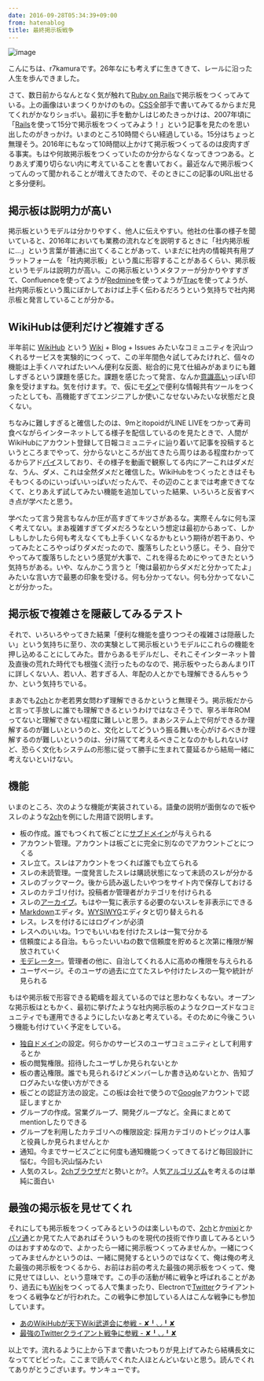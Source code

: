 ```yaml
---
date: 2016-09-28T05:34:39+09:00
from: hatenablog
title: 最終掲示板戦争
---
```


<p><img src="https://i.imgur.com/5ZUF7yo.png" alt="image" /></p>

<p>こんにちは、r7kamuraです。26年なにも考えずに生きてきて、レールに沿った人生を歩んできました。</p>

<p>さて、数日前からなんとなく気が触れて<a class="keyword" href="http://d.hatena.ne.jp/keyword/Ruby%20on%20Rails">Ruby on Rails</a>で掲示板をつくってみている。上の画像はいまつくりかけのもの。<a class="keyword" href="http://d.hatena.ne.jp/keyword/CSS">CSS</a>全部手で書いてみてるからまだ見てくれがかなりショボい。最初に手を動かしはじめたきっかけは、2007年頃に「<a class="keyword" href="http://d.hatena.ne.jp/keyword/Rails">Rails</a>を使って15分で掲示板をつくってみよう！」という記事を見たのを思い出したのがきっかけ。いまのところ10時間ぐらい経過している。15分はちょっと無理そう。2016年にもなって10時間以上かけて掲示板つくってるのは皮肉すぎる事実。もはや何故掲示板をつくっていたのか分からなくなってきつつある。とりあえず濁り切らない内に考えていることを書いておく。最近なんで掲示板つくってんのって聞かれることが増えてきたので、そのときにこの記事のURL出せると多分便利。</p>

<h2>掲示板は説明力が高い</h2>

<p>掲示板というモデルは分かりやすく、他人に伝えやすい。他社の仕事の様子を聞いていると、2016年においても業務の流れなどを説明するときに「社内掲示板に…」という言葉が普通に出てくることがあって、いまだに社内の情報共有用プラットフォームを「社内掲示板」という風に形容することがあるくらい、掲示板というモデルは説明力が高い。この掲示板というメタファーが分かりやすすぎて、Confluenceを使ってようが<a class="keyword" href="http://d.hatena.ne.jp/keyword/Redmine">Redmine</a>を使ってようが<a class="keyword" href="http://d.hatena.ne.jp/keyword/Trac">Trac</a>を使ってようが、社内掲示板という風にぼかしておけば上手く伝わるだろうという気持ちで社内掲示板と発言していることが分かる。</p>

<h2>WikiHubは便利だけど複雑すぎる</h2>

<p>半年前に <a href="https://wikihub.io/">WikiHub</a> という <a class="keyword" href="http://d.hatena.ne.jp/keyword/Wiki">Wiki</a> + Blog + Issues みたいなコミュニティを沢山つくれるサービスを実験的につくって、この半年間色々試してみたけれど、個々の機能は上手くハマればたいへん便利な反面、総合的に見て仕組みがあまりにも難しすぎるという課題を感じた。課題を感じたって発言、なんか<a class="keyword" href="http://d.hatena.ne.jp/keyword/%B0%D5%BC%B1%B9%E2%A4%A4">意識高い</a>っぽい印象を受けますね。気を付けます。で、仮にモ<a class="keyword" href="http://d.hatena.ne.jp/keyword/%A5%C0%A5%F3">ダン</a>で便利な情報共有ツールをつくったとしても、高機能すぎてエンジニアしか使いこなせないみたいな状態だと良くない。</p>

<p>ちなみに難しすぎると確信したのは、9mとitopoidがLINE LIVEをつかって寿司食べながらインターネットしてる様子を配信しているのを見たときで、人間がWikiHubにアカウント登録して日報コミュニティに辿り着いて記事を投稿するというところまでやって、分からないところが出てきたら周りはある程度わかってるからアド<a class="keyword" href="http://d.hatena.ne.jp/keyword/%A5%D0%A5%A4">バイ</a>スしており、その様子を動画で観察してる内にアーこれはダメだな、うん、ダメ、これは全然ダメだと確信した。WikiHubをつくったときはそもそもつくるのにいっぱいいっぱいだったんで、その辺のことまでは考慮できてなくて、とりあえず試してみたい機能を追加していった結果、いろいろと反省すべき点が学べたと思う。</p>

<p>学べたって言う発言もなんか圧が高すぎてキツさがあるな。実際そんなに何も深く考えてない。まあ複雑すぎてダメだろうなという想定は最初からあって、しかしもしかしたら何も考えなくても上手くいくなるかもという期待が若干あり、やってみたところやっぱりダメだったので、腹落ちしたという感じ。そう、自分でやってみて腹落ちしたという感覚が大事で、これを得るためにやってきたという気持ちがある。いや、なんかこう言うと「俺は最初からダメだと分かってたよ」みたいな言い方で最悪の印象を受ける。何も分かってない。何も分かってないことが分かった。</p>

<h2>掲示板で複雑さを隠蔽してみるテスト</h2>

<p>それで、いろいろやってきた結果「便利な機能を盛りつつその複雑さは隠蔽したい」という気持ちに至り、次の実験として掲示板というモデルにこれらの機能を押し込めることにしてみた。昔からあるモデルだし、それこそインターネット普及直後の荒れた時代でも根強く流行ったものなので、掲示板やったらあんまりITに詳しくない人、若い人、若すぎる人、年配の人とかでも理解できるんちゃうか、という気持ちでいる。</p>

<p>まあでも<a class="keyword" href="http://d.hatena.ne.jp/keyword/2ch">2ch</a>とか老若男女問わず理解できるかというと無理そう。掲示板だからと言って手放しに誰でも理解できるというわけではなさそうで、寧ろ半年ROMってないと理解できない程度に難しいと思う。まあシステム上で何ができるか理解するのが難しいというのと、文化としてどういう振る舞いを心がけるべきか理解するのが難しいというのは、分け隔てて考えるべきことなのかもしれないけど、恐らく文化もシステムの形態に従って勝手に生まれて蔓延るから結局一緒に考えないといけない。</p>

<h2>機能</h2>

<p>いまのところ、次のような機能が実装されている。語彙の説明が面倒なので板やスレのような<a class="keyword" href="http://d.hatena.ne.jp/keyword/2ch">2ch</a>を例にした用語で説明します。</p>

<ul>
<li>板の作成。誰でもつくれて板ごとに<a class="keyword" href="http://d.hatena.ne.jp/keyword/%A5%B5%A5%D6%A5%C9%A5%E1%A5%A4%A5%F3">サブドメイン</a>が与えられる</li>
<li>アカウント管理。アカウントは板ごとに完全に別なのでアカウントごとにつくる</li>
<li>スレ立て。スレはアカウントをつくれば誰でも立てられる</li>
<li>スレの未読管理。一度発言したスレは購読状態になって未読のスレが分かる</li>
<li>スレのブックマーク。後から読み返したいやつをサイト内で保存しておける</li>
<li>スレのカテゴリ付け。投稿者か管理者がカテゴリを付けられる</li>
<li>スレの<a class="keyword" href="http://d.hatena.ne.jp/keyword/%A5%A2%A1%BC%A5%AB%A5%A4%A5%D6">アーカイブ</a>。もはや一覧に表示する必要のないスレを非表示にできる</li>
<li><a class="keyword" href="http://d.hatena.ne.jp/keyword/Markdown">Markdown</a>エディタ。<a class="keyword" href="http://d.hatena.ne.jp/keyword/WYSIWYG">WYSIWYG</a>エディタと切り替えられる</li>
<li>レス。レスを付けるにはログインが必須</li>
<li>レスへのいいね。1つでもいいねを付けたスレは一覧で分かる</li>
<li>信頼度による自治。もらったいいねの数で信頼度を貯めると次第に権限が解放されていく</li>
<li><a class="keyword" href="http://d.hatena.ne.jp/keyword/%A5%E2%A5%C7%A5%EC%A1%BC%A5%BF%A1%BC">モデレーター</a>。管理者の他に、自治してくれる人に高めの権限を与えられる</li>
<li>ユーザページ。そのユーザの過去に立てたスレや付けたレスの一覧や統計が見られる</li>
</ul>


<p>もはや掲示板で形容できる範疇を超えているのではと思わなくもない。オープンな掲示板はともかく、最初に挙げたような社内掲示板のようなクローズドなコミュニティでも運用できるようにしたいなあと考えている。そのために今後こういう機能も付けていく予定をしている。</p>

<ul>
<li><a class="keyword" href="http://d.hatena.ne.jp/keyword/%C6%C8%BC%AB%A5%C9%A5%E1%A5%A4%A5%F3">独自ドメイン</a>の設定。何らかのサービスのユーザコミュニティとして利用するとか</li>
<li>板の閲覧権限。招待したユーザしか見られないとか</li>
<li>板の書込権限。誰でも見られるけどメンバーしか書き込めないとか、告知ブログみたいな使い方ができる</li>
<li>板ごとの認証方法の設定。この板は会社で使うので<a class="keyword" href="http://d.hatena.ne.jp/keyword/Google">Google</a>アカウントで認証しますとか</li>
<li>グループの作成。営業グループ、開発グループなど。全員にまとめてmentionしたりできる</li>
<li>グループを利用したカテゴリへの権限設定: 採用カテゴリのトピックは人事と役員しか見られませんとか</li>
<li>通知。今までサービスごとに何度も通知機能つくってきてるけど毎回設計に悩む。今回も沢山悩みたい</li>
<li>人気のスレ。<a class="keyword" href="http://d.hatena.ne.jp/keyword/2ch%A5%D6%A5%E9%A5%A6%A5%B6">2chブラウザ</a>だと勢いとか?。人気<a class="keyword" href="http://d.hatena.ne.jp/keyword/%A5%A2%A5%EB%A5%B4%A5%EA%A5%BA%A5%E0">アルゴリズム</a>を考えるのは単純に面白い</li>
</ul>


<h2>最強の掲示板を見せてくれ</h2>

<p>それにしても掲示板をつくってみるというのは楽しいもので、<a class="keyword" href="http://d.hatena.ne.jp/keyword/2ch">2ch</a>とか<a class="keyword" href="http://d.hatena.ne.jp/keyword/mixi">mixi</a>とか<a class="keyword" href="http://d.hatena.ne.jp/keyword/%A5%D1%A5%BD%C4%CC">パソ通</a>とか見てた人であればそういうものを現代の技術で作り直してみるというのはおすすめなので、よかったら一緒に掲示板つくってみませんか。一緒につくってみませんかというのは、一緒に開発するというのではなくて、俺は俺の考えた最強の掲示板をつくるから、お前はお前の考えた最強の掲示板をつくって、俺に見せてほしい、という意味です。この手の活動が稀に戦争と呼ばれることがあり、過去にも<a class="keyword" href="http://d.hatena.ne.jp/keyword/Wiki">Wiki</a>をつくってる人で集まったり、Electronで<a class="keyword" href="http://d.hatena.ne.jp/keyword/Twitter">Twitter</a>クライアントをつくる戦争などが行われた。この戦争に参加している人はこんな戦争にも参加しています。</p>

<ul>
<li><a href="http://r7kamura.hatenablog.com/entry/2016/02/23/035921">あのWikiHubが天下Wiki武道会に参戦 - ✘╹◡╹✘</a></li>
<li><a href="http://r7kamura.hatenablog.com/entry/2015/08/23/031505">最強のTwitterクライアント戦争に参戦 - ✘╹◡╹✘</a></li>
</ul>


<p>以上です。流れるように上から下まで書いたつもりが見上げてみたら結構長文になっててビビった。ここまで読んでくれた人ほとんどいないと思う。読んでくれてありがとうございます。サンキューです。</p>

